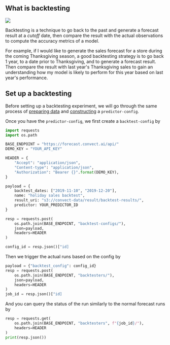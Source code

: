 
## What is backtesting

![](https://facebook.github.io/prophet/static/diagnostics_files/diagnostics_4_0.png)

Backtesting is a technique to go back to the past and generate a forecast result at a *cutoff* date, then compare the result with the actual observations to compute the accuracy metrics of a model.

For example, if I would like to generate the sales forecast for a store during the coming Thanksgiving season, a good backtesting strategy is to go back 1 year, to a date prior to Thanksgiving, and to generate a forecast result. Then compare the result with last year's Thanksgiving sales to gain an understanding how my model is likely to perform for this year based on last year's performance.

## Set up a backtesting

Before setting up a backtesting experiment, we will go through the same process of [preparing data](data-prepare.md) and [constructing](run-forecast.md) a `predictor-config`.

Once you have the `predictor-config`, we first create a `backtest-config` by

```python
import requests
import os.path

BASE_ENDPOINT = "https://forecast.convect.ai/api/"
DEMO_KEY = "YOUR_API_KEY"

HEADER = {
    "Accept": "application/json",
    "Content-type": "application/json",
    "Authorization": "Bearer {}".format(DEMO_KEY),
}

payload = {
    backtest_dates: ["2019-11-10", "2019-12-20"],
    name: "holiday sales backtest",
    result_uri: "s3://convect-data/result/backtest-results/",
    predictor: YOUR_PREDICTOR_ID
}

resp = requests.post(
    os.path.join(BASE_ENDPOINT, "backtest-configs/"),
    json=payload,
    headers=HEADER
)

config_id = resp.json()["id]
```

Then we trigger the actual runs based on the config by

```python
payload = {"backtest_config": config_id}
resp = requests.post(
    os.path.join(BASE_ENDPOINT, "backtesters/"),
    json=payload,
    headers=HEADER
)
job_id = resp.json()["id]
```

And you can query the status of the run similarly to the normal forecast runs by 

```python
resp = requests.get(
    os.path.join(BASE_ENDPOINT, "backtesters", f"{job_id}/"),
    headers=HEADER
)
print(resp.json())
```
